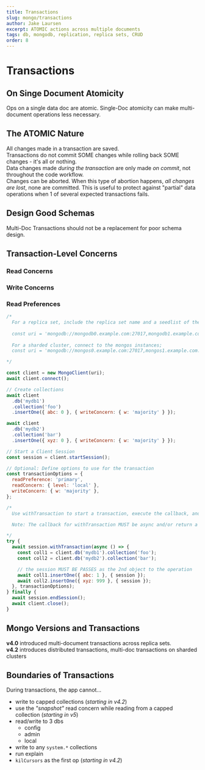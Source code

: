 ```yaml
---
title: Transactions
slug: mongo/transactions
author: Jake Laursen
excerpt: ATOMIC actions across multiple documents
tags: db, mongodb, replication, replica sets, CRUD
order: 8
---
```


# Transactions

## On Singe Document Atomicity

Ops on a single data doc are atomic. Single-Doc atomicity can make multi-document operations less necessary.

## The ATOMIC Nature

All changes made in a transaction are saved.  
Transactions do not commit SOME changes while rolling back SOME changes - it's all or nothing.  
Data changes made _during the transaction_ are only made _on commit_, not throughout the code workflow.  
Changes can be aborted. When this type of abortion happens, _all changes are lost_, none are committed. This is useful to protect against "partial" data operations when 1 of several expected transactions fails.

## Design Good Schemas

Multi-Doc Transactions should not be a replacement for poor schema design.

## Transaction-Level Concerns

### Read Concerns

### Write Concerns

### Read Preferences

```js
/*
  For a replica set, include the replica set name and a seedlist of the members in the URI string; 
  
  const uri = 'mongodb://mongodb0.example.com:27017,mongodb1.example.com:27017/?replicaSet=myRepl'
  
  For a sharded cluster, connect to the mongos instances; 
  const uri = 'mongodb://mongos0.example.com:27017,mongos1.example.com:27017/'

*/

const client = new MongoClient(uri);
await client.connect();

// Create collections
await client
  .db('mydb1')
  .collection('foo')
  .insertOne({ abc: 0 }, { writeConcern: { w: 'majority' } });

await client
  .db('mydb2')
  .collection('bar')
  .insertOne({ xyz: 0 }, { writeConcern: { w: 'majority' } });

// Start a Client Session
const session = client.startSession();

// Optional: Define options to use for the transaction
const transactionOptions = {
  readPreference: 'primary',
  readConcern: { level: 'local' },
  writeConcern: { w: 'majority' },
};

/*
  Use withTransaction to start a transaction, execute the callback, and commit (or abort on error)

  Note: The callback for withTransaction MUST be async and/or return a Promise.

*/
try {
  await session.withTransaction(async () => {
    const coll1 = client.db('mydb1').collection('foo');
    const coll2 = client.db('mydb2').collection('bar');

    // the session MUST BE PASSES as the 2nd object to the operation
    await coll1.insertOne({ abc: 1 }, { session });
    await coll2.insertOne({ xyz: 999 }, { session });
  }, transactionOptions);
} finally {
  await session.endSession();
  await client.close();
}
```

## Mongo Versions and Transactions

**v4.0** introduced multi-document transactions across replica sets.  
**v4.2** introduces distributed transactions, multi-doc transactions on sharded clusters

## Boundaries of Transactions

During transactions, the app cannot...

- write to capped collections (_starting in v4.2_)
- use the _"snapshot"_ read concern while reading from a capped collection (_starting in v5_)
- read/write to 3 dbs
  - config
  - admin
  - local
- write to any `system.*` collections
- run explain
- `kilCursors` as the first op (_starting in v4.2_)
